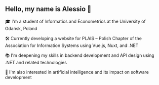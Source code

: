 ## Hello, my name is Alessio 👋

🎓 I'm a student of Informatics and Econometrics at the University of Gdańsk, Poland

🛠️ Currently developing a website for PLAIS – Polish Chapter of the Association for Information Systems using Vue.js, Nuxt, and .NET

📚 I'm deepening my skills in backend development and API design using .NET and related technologies

🤖 I'm also interested in artificial intelligence and its impact on software development
